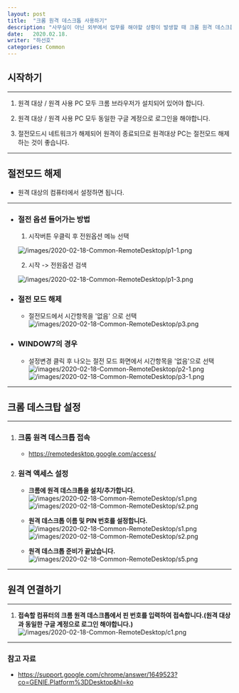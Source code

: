 ```yaml
---
layout: post
title:  "크롬 원격 데스크톱 사용하기"
description: "사무실이 아닌 외부에서 업무를 해야할 상황이 발생할 때 크롬 원격 데스크톱을 이용하여 원격지에서 연결할 수 있습니다."
date:   2020.02.18.
writer: "하선호"
categories: Common
---
```


## 시작하기
---
1. 원격 대상 / 원격 사용 PC 모두 크롬 브라우저가 설치되어 있어야 합니다.

2. 원격 대상 / 원격 사용 PC 모두 동일한 구글 계정으로 로그인을 해야합니다.
   
2. 절전모드시 네트워크가 해제되어 원격이 종료되므로 원격대상 PC는 절전모드 해제하는 것이 좋습니다.
---

## 절전모드 해제
 -  원격 대상의 컴퓨터에서 설정하면 됩니다.
---
- ### 절전 옵션 들어가는 방법
   1. 시작버튼 우클릭 후 전원옵션 메뉴 선택
   
    ![/images/2020-02-18-Common-RemoteDesktop/p1-1.png](/images/2020-02-18-Common-RemoteDesktop/p1-1.png)

   2. 시작 -> 전원옵션 검색

    ![/images/2020-02-18-Common-RemoteDesktop/p1-3.png](/images/2020-02-18-Common-RemoteDesktop/p1-3.png)

- ### 절전 모드 해제
  - 절전모드에서 시간항목을 '없음' 으로 선택
  ![/images/2020-02-18-Common-RemoteDesktop/p3.png](/images/2020-02-18-Common-RemoteDesktop/p3.png)
   
- ### WINDOW7의 경우
  - 설정변경 클릭 후 나오는 절전 모드 화면에서 시간항목을 '없음'으로 선택
    ![/images/2020-02-18-Common-RemoteDesktop/p2-1.png](/images/2020-02-18-Common-RemoteDesktop/p2-1.png)
    ![/images/2020-02-18-Common-RemoteDesktop/p3-1.png](/images/2020-02-18-Common-RemoteDesktop/p3-1.png)


---
## 크롬 데스크탑 설정
---
1. ### 크롬 원격 데스크톱 접속
   - https://remotedesktop.google.com/access/
  
2. ### 원격 액세스 설정
   - <b>크롬에 원격 데스크톱을 설치/추가합니다.</b>
    ![/images/2020-02-18-Common-RemoteDesktop/s1.png](/images/2020-02-18-Common-RemoteDesktop/s1.png)
    ![/images/2020-02-18-Common-RemoteDesktop/s2.png](/images/2020-02-18-Common-RemoteDesktop/s2.png)

   - <b>원격 데스크톱 이름 및 PIN 번호를 설정합니다.</b>
    ![/images/2020-02-18-Common-RemoteDesktop/s1.png](/images/2020-02-18-Common-RemoteDesktop/s3.png)
    ![/images/2020-02-18-Common-RemoteDesktop/s2.png](/images/2020-02-18-Common-RemoteDesktop/s4.png)
  
   - <b>원격 데스크톱 준비가 끝났습니다.</b>
    ![/images/2020-02-18-Common-RemoteDesktop/s5.png](/images/2020-02-18-Common-RemoteDesktop/s5.png) 

---
## 원격 연결하기
---
1. <b>접속할 컴퓨터의 크롬 원격 데스크톱에서 핀 번호를 입력하여 접속합니다.(원격 대상과 동일한 구글 계정으로 로그인 해야합니다.) </b>
  ![/images/2020-02-18-Common-RemoteDesktop/c1.png](/images/2020-02-18-Common-RemoteDesktop/c1.png) 
---
### 참고 자료
- https://support.google.com/chrome/answer/1649523?co=GENIE.Platform%3DDesktop&hl=ko